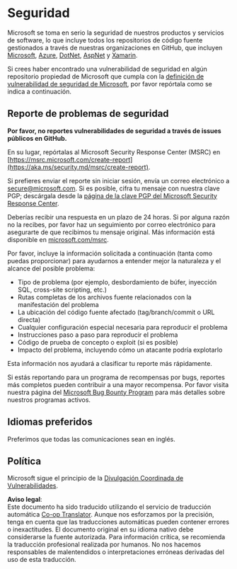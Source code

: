 <!--
CO_OP_TRANSLATOR_METADATA:
{
  "original_hash": "d8fe220fa2850df0759b07cf391ea77c",
  "translation_date": "2025-07-12T07:21:10+00:00",
  "source_file": "SECURITY.md",
  "language_code": "es"
}
-->
# Seguridad

Microsoft se toma en serio la seguridad de nuestros productos y servicios de software, lo que incluye todos los repositorios de código fuente gestionados a través de nuestras organizaciones en GitHub, que incluyen [Microsoft](https://github.com/Microsoft), [Azure](https://github.com/Azure), [DotNet](https://github.com/dotnet), [AspNet](https://github.com/aspnet) y [Xamarin](https://github.com/xamarin).

Si crees haber encontrado una vulnerabilidad de seguridad en algún repositorio propiedad de Microsoft que cumpla con la [definición de vulnerabilidad de seguridad de Microsoft](https://aka.ms/security.md/definition), por favor repórtala como se indica a continuación.

## Reporte de problemas de seguridad

**Por favor, no reportes vulnerabilidades de seguridad a través de issues públicos en GitHub.**

En su lugar, repórtalas al Microsoft Security Response Center (MSRC) en [https://msrc.microsoft.com/create-report](https://aka.ms/security.md/msrc/create-report).

Si prefieres enviar el reporte sin iniciar sesión, envía un correo electrónico a [secure@microsoft.com](mailto:secure@microsoft.com). Si es posible, cifra tu mensaje con nuestra clave PGP; descárgala desde la [página de la clave PGP del Microsoft Security Response Center](https://aka.ms/security.md/msrc/pgp).

Deberías recibir una respuesta en un plazo de 24 horas. Si por alguna razón no la recibes, por favor haz un seguimiento por correo electrónico para asegurarte de que recibimos tu mensaje original. Más información está disponible en [microsoft.com/msrc](https://www.microsoft.com/msrc).

Por favor, incluye la información solicitada a continuación (tanta como puedas proporcionar) para ayudarnos a entender mejor la naturaleza y el alcance del posible problema:

* Tipo de problema (por ejemplo, desbordamiento de búfer, inyección SQL, cross-site scripting, etc.)
* Rutas completas de los archivos fuente relacionados con la manifestación del problema
* La ubicación del código fuente afectado (tag/branch/commit o URL directa)
* Cualquier configuración especial necesaria para reproducir el problema
* Instrucciones paso a paso para reproducir el problema
* Código de prueba de concepto o exploit (si es posible)
* Impacto del problema, incluyendo cómo un atacante podría explotarlo

Esta información nos ayudará a clasificar tu reporte más rápidamente.

Si estás reportando para un programa de recompensas por bugs, reportes más completos pueden contribuir a una mayor recompensa. Por favor visita nuestra página del [Microsoft Bug Bounty Program](https://aka.ms/security.md/msrc/bounty) para más detalles sobre nuestros programas activos.

## Idiomas preferidos

Preferimos que todas las comunicaciones sean en inglés.

## Política

Microsoft sigue el principio de la [Divulgación Coordinada de Vulnerabilidades](https://aka.ms/security.md/cvd).

**Aviso legal**:  
Este documento ha sido traducido utilizando el servicio de traducción automática [Co-op Translator](https://github.com/Azure/co-op-translator). Aunque nos esforzamos por la precisión, tenga en cuenta que las traducciones automáticas pueden contener errores o inexactitudes. El documento original en su idioma nativo debe considerarse la fuente autorizada. Para información crítica, se recomienda la traducción profesional realizada por humanos. No nos hacemos responsables de malentendidos o interpretaciones erróneas derivadas del uso de esta traducción.